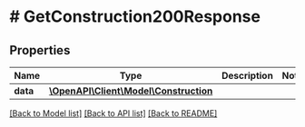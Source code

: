 # # GetConstruction200Response

## Properties

Name | Type | Description | Notes
------------ | ------------- | ------------- | -------------
**data** | [**\OpenAPI\Client\Model\Construction**](Construction.md) |  |

[[Back to Model list]](../../README.md#models) [[Back to API list]](../../README.md#endpoints) [[Back to README]](../../README.md)
